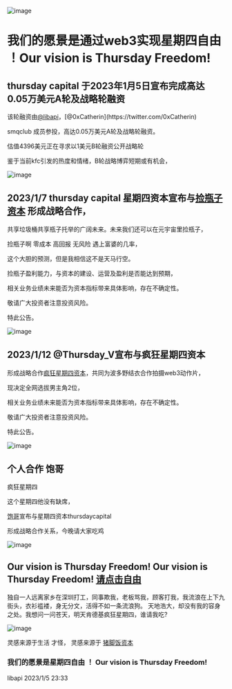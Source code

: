 ![image](https://user-images.githubusercontent.com/26118314/210809367-1bd17414-3bc5-432a-a9b4-95219ca5889b.png)


# 我们的愿景是通过web3实现星期四自由 ！Our vision is Thursday Freedom!

##  thursday capital 于2023年1月5日宣布完成高达0.05万美元A轮及战略轮融资

该轮融资由[@libapi](https://twitter.com/libapi_)，[@0xCatherin](https://twitter.com/0xCatherin)

smqclub 成员参投，高达0.05万美元A轮及战略轮融资。

估值4396美元正在寻求以1美元B轮融资公开战略轮

鉴于当前kfc引发的热度和情绪，B轮战略博弈短期或有机会，




![image](https://user-images.githubusercontent.com/26118314/210798642-24d02394-95e3-43a0-a106-40bd11d9eb0b.png)







## 2023/1/7 thursday capital 星期四资本宣布与[捡瓶子资本](https://twitter.com/QianMo85229356) 形成战略合作，

共享垃圾桶共享瓶子托举的广阔未来。未来我们还可以在元宇宙里捡瓶子，

捡瓶子啊 零成本 高回报 无风险 遇上富婆的几率， 

这个大胆的预测，但是我相信这不是天马行空。

捡瓶子盈利能力，与资本的建设、运营及盈利是否能达到预期，

相关业务业绩未来能否为资本指标带来具体影响，存在不确定性。

敬请广大投资者注意投资风险。

特此公告。


![image](https://user-images.githubusercontent.com/26118314/211154110-e94873e2-b400-46ac-9d66-b4b0bf63c43a.png)



## 2023/1/12 @Thursday_V宣布与疯狂星期四资本

形成战略合作[疯狂星期四资本](https://twitter.com/CTuscapital)，共同为波多野结衣合作拍摄web3动作片，

现决定全网选拔男主角2位，

相关业务业绩未来能否为资本指标带来具体影响，存在不确定性。

敬请广大投资者注意投资风险。

特此公告。

![image](https://user-images.githubusercontent.com/26118314/212035028-f3773e46-dd90-41a3-b2d3-f09f3bf0b500.png)



## 个人合作 饱哥

疯狂星期四

这个星期四他没有缺席，

[饱哥](https://twitter.com/smqclaske)宣布与星期四资本thursdaycapital

形成战略合作关系，今晚请大家吃鸡

![image](https://user-images.githubusercontent.com/26118314/212034954-04ac0f89-dde2-4f83-9b1d-36464ce74ef1.png)









## Our vision is Thursday Freedom! Our vision is Thursday Freedom!  [请点击自由](https://twitter.com/McDonalds)

独自一人远离家乡在深圳打工，同事欺我，老板骂我，顾客打我，我流浪在上下九街头，衣衫褴褛，身无分文，活得不如一条流浪狗。
天地浩大，却没有我的容身之处。我想问一问苍天，明天肯德基疯狂星期四，谁请我吃?


![image](https://user-images.githubusercontent.com/26118314/210807740-80f80e46-8dd8-48f5-809f-ea064abcd610.png)


灵感来源于生活 才怪， 灵感来源于 [猪脚饭资本](https://twitter.com/pigfeetrice)


### 我们的愿景是星期四自由 ！ Our vision is Thursday Freedom!

libapi
2023/1/5 23:33
